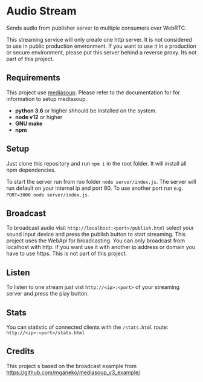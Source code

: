 # Audio Stream

Sends audio from publisher server to multiple consumers over WebRTC.

This streaming service will only create one http server. It is not considered to use in public production environment. If you want to use it in a production or secure environment, please put this server behind a reverse proxy. Its not part of this project.

## Requirements

This project use [mediasoup](https://mediasoup.org/documentation/v3/mediasoup/installation/). Please refer to the documentation for for information to setup mediasoup.
- **python 3.6** or higher shhould be installed on the system.
- **node v12** or higher
- **GNU make**
- **npm**

## Setup

Just clone this repository and run `npm i` in the root folder. It will install all npm dependencies.


To start the server run from roo folder `node server/index.js`. The server will run default on your internal ip and port 80. To use another port run e.g. `PORT=3000 node server/index.js`.

## Broadcast

To broadcast audio visit `http://localhost:<port>/publish.html` select your sound input device and press the publish button to start streaming.
This project uses the WebApi for broadcasting. You can only broadcast from localhost with http. If you want use it with another ip address or domain you have to use https. This is not part of this project.

## Listen

To listen to one stream just vist `http://<ip>:<port>` of your streaming server and press the play button.

## Stats

You can statistic of connected clients with the `/stats.html` route: `http://<ip>:<port>/stats.html`

## Credits

This project s based on the broadcast example from https://github.com/mganeko/mediasoup_v3_example/
